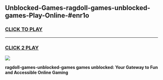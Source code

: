 
## Unblocked-Games-ragdoll-games-unblocked-games-Play-Online-#enr1o
<h3>
<a href="https://premium.freeplayer.one?title=ragdoll-games-unblocked-games&ref=27F">CLICK TO PLAY</a></h3>
<hr>

<h3>
<a href="https://premium.freeplayer.one?title=ragdoll-games-unblocked-games&ref=27F">CLICK 2 PLAY</a>
  
</h3>

<a href="https://premium.freeplayer.one?title=ragdoll-games-unblocked-games&ref=27F"><img src="https://clearcache.store/games.png"></a>


**ragdoll-games-unblocked-games games unblocked: Your Gateway to Fun and Accessible Online Gaming**
